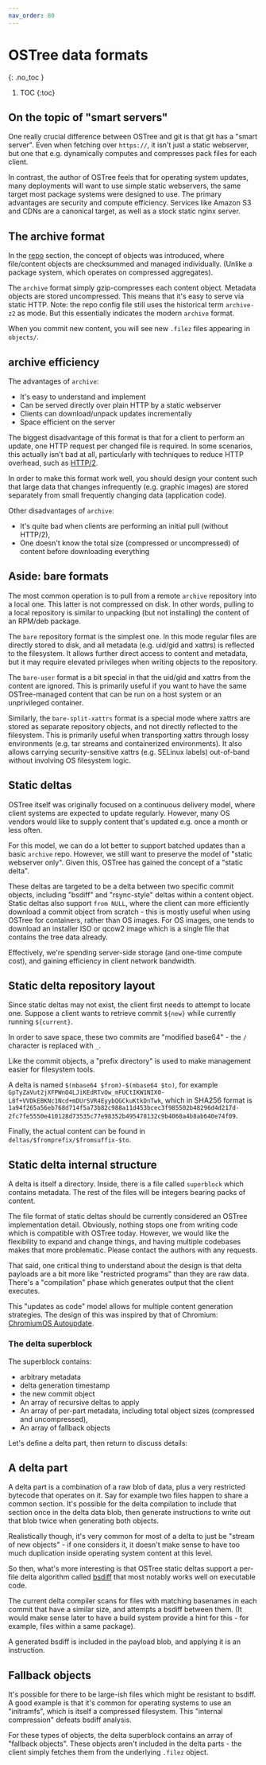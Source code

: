 ```yaml
---
nav_order: 80
---
```

<!-- SPDX-License-Identifier: (CC-BY-SA-3.0 OR GFDL-1.3-or-later) -->

# OSTree data formats
{: .no_toc }

1. TOC
{:toc}

## On the topic of "smart servers"

One really crucial difference between OSTree and git is that git has a
"smart server".  Even when fetching over `https://`, it isn't just a
static webserver, but one that e.g. dynamically computes and
compresses pack files for each client.

In contrast, the author of OSTree feels that for operating system
updates, many deployments will want to use simple static webservers,
the same target most package systems were designed to use.  The
primary advantages are security and compute efficiency.  Services like
Amazon S3 and CDNs are a canonical target, as well as a stock static
nginx server.

## The archive format

In the [repo](repo) section, the concept of objects was introduced,
where file/content objects are checksummed and managed individually.
(Unlike a package system, which operates on compressed aggregates).

The `archive` format simply gzip-compresses each content object.
Metadata objects are stored uncompressed.  This means that it's easy
to serve via static HTTP.  Note: the repo config file still uses the
historical term `archive-z2` as mode. But this essentially indicates
the modern `archive` format.

When you commit new content, you will see new `.filez` files appearing
in `objects/`.

## archive efficiency

The advantages of `archive`:

 - It's easy to understand and implement
 - Can be served directly over plain HTTP by a static webserver
 - Clients can download/unpack updates incrementally
 - Space efficient on the server

The biggest disadvantage of this format is that for a client to
perform an update, one HTTP request per changed file is required.  In
some scenarios, this actually isn't bad at all, particularly with
techniques to reduce HTTP overhead, such as
[HTTP/2](https://en.wikipedia.org/wiki/HTTP/2).

In order to make this format work well, you should design your content
such that large data that changes infrequently (e.g. graphic images)
are stored separately from small frequently changing data (application
code).

Other disadvantages of `archive`:

 - It's quite bad when clients are performing an initial pull (without HTTP/2),
 - One doesn't know the total size (compressed or uncompressed) of content
   before downloading everything

## Aside: bare formats

The most common operation is to pull from a remote `archive` repository
into a local one.  This latter is not compressed on disk.  In other
words, pulling to a local repository is similar to unpacking (but not
installing) the content of an RPM/deb package.

The `bare` repository format is the simplest one. In this mode regular files
are directly stored to disk, and all metadata (e.g. uid/gid and xattrs) is
reflected to the filesystem.
It allows further direct access to content and metadata, but it may require
elevated privileges when writing objects to the repository.

The `bare-user` format is a bit special in that the uid/gid and xattrs
from the content are ignored.  This is primarily useful if you want to
have the same OSTree-managed content that can be run on a host system
or an unprivileged container.

Similarly, the `bare-split-xattrs` format is a special mode where xattrs
are stored as separate repository objects, and not directly reflected to
the filesystem.
This is primarily useful when transporting xattrs through lossy environments
(e.g. tar streams and containerized environments). It also allows carrying
security-sensitive xattrs (e.g. SELinux labels) out-of-band without involving
OS filesystem logic.

## Static deltas

OSTree itself was originally focused on a continuous delivery model, where
client systems are expected to update regularly.  However, many OS vendors
would like to supply content that's updated e.g. once a month or less often.

For this model, we can do a lot better to support batched updates than
a basic `archive` repo. However, we still want to preserve the
model of "static webserver only".  Given this, OSTree has gained the
concept of a "static delta".

These deltas are targeted to be a delta between two specific commit
objects, including "bsdiff" and "rsync-style" deltas within a content
object.  Static deltas also support `from NULL`, where the client can
more efficiently download a commit object from scratch - this is
mostly useful when using OSTree for containers, rather than OS images.
For OS images, one tends to download an installer ISO or qcow2 image
which is a single file that contains the tree data already.

Effectively, we're spending server-side storage (and one-time compute
cost), and gaining efficiency in client network bandwidth.

## Static delta repository layout

Since static deltas may not exist, the client first needs to attempt
to locate one.  Suppose a client wants to retrieve commit `${new}`
while currently running `${current}`.

In order to save space, these two commits are "modified base64" - the 
`/` character is replaced with `_`.

Like the commit objects, a "prefix directory" is used to make
management easier for filesystem tools.

A delta is named `$(mbase64 $from)-$(mbase64 $to)`, for example
`GpTyZaVut2jXFPWnO4LJiKEdRTvOw_mFUCtIKW1NIX0-L8f+VVDkEBKNc1Ncd+mDUrSVR4EyybQGCkuKtkDnTwk`,
which in SHA256 format is
`1a94f265a56eb768d714f5a73b82c988a11d453bcec3f985502b48296d4d217d-2fc7fe5550e410128d73535c77e98352b495478132c9b4060a4b8ab640e74f09`.

Finally, the actual content can be found in
`deltas/$fromprefix/$fromsuffix-$to`.

## Static delta internal structure

A delta is itself a directory.  Inside, there is a file called
`superblock` which contains metadata.  The rest of the files will be
integers bearing packs of content.

The file format of static deltas should be currently considered an
OSTree implementation detail.  Obviously, nothing stops one from
writing code which is compatible with OSTree today.  However, we would
like the flexibility to expand and change things, and having multiple
codebases makes that more problematic.  Please contact the authors
with any requests.

That said, one critical thing to understand about the design is that
delta payloads are a bit more like "restricted programs" than they are
raw data.  There's a "compilation" phase which generates output that
the client executes.

This "updates as code" model allows for multiple content generation
strategies.  The design of this was inspired by that of Chromium:
[ChromiumOS Autoupdate](http://dev.chromium.org/chromium-os/chromiumos-design-docs/filesystem-autoupdate).

### The delta superblock

The superblock contains:

 - arbitrary metadata
 - delta generation timestamp
 - the new commit object
 - An array of recursive deltas to apply
 - An array of per-part metadata, including total object sizes (compressed and uncompressed),
 - An array of fallback objects

Let's define a delta part, then return to discuss details:

## A delta part

A delta part is a combination of a raw blob of data, plus a very
restricted bytecode that operates on it.  Say for example two files
happen to share a common section.  It's possible for the delta
compilation to include that section once in the delta data blob, then
generate instructions to write out that blob twice when generating
both objects.

Realistically though, it's very common for most of a delta to just be
"stream of new objects" - if one considers it, it doesn't make sense
to have too much duplication inside operating system content at this
level.

So then, what's more interesting is that OSTree static deltas support
a per-file delta algorithm called
[bsdiff](https://github.com/mendsley/bsdiff) that most notably works
well on executable code.

The current delta compiler scans for files with matching basenames in
each commit that have a similar size, and attempts a bsdiff between
them.  (It would make sense later to have a build system provide a
hint for this - for example, files within a same package).

A generated bsdiff is included in the payload blob, and applying it is
an instruction.

## Fallback objects

It's possible for there to be large-ish files which might be resistant
to bsdiff.  A good example is that it's common for operating systems
to use an "initramfs", which is itself a compressed filesystem.  This
"internal compression" defeats bsdiff analysis.

For these types of objects, the delta superblock contains an array of
"fallback objects".  These objects aren't included in the delta
parts - the client simply fetches them from the underlying `.filez`
object.
